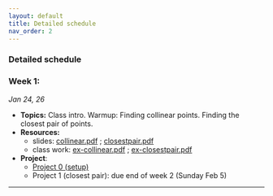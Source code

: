 ```yaml
---
layout: default 
title: Detailed schedule
nav_order: 2
---
```



### Detailed schedule 

### Week 1:

_Jan 24, 26_

- __Topics:__ Class intro. Warmup: Finding collinear points. Finding the closest pair of points. 
- __Resources:__ 
  - slides:   [collinear.pdf](Lectures/L1-intro/cg-collinear.pdf) ;  [closestpair.pdf]()
  - class work: [ex-collinear.pdf](Lectures/L1-inttro/ex-collinear.pdf) ;  [ex-closestpair.pdf]()
- __Project__: 
  - [Project 0 (setup)](Projects/P0-setup.md)
  - Project 1 (closest pair): due end of week 2 (Sunday Feb 5)


  
***


